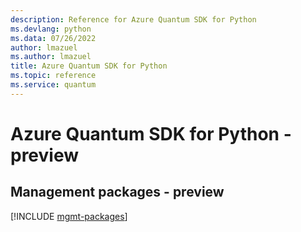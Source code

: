 ```yaml
---
description: Reference for Azure Quantum SDK for Python
ms.devlang: python
ms.data: 07/26/2022
author: lmazuel
ms.author: lmazuel
title: Azure Quantum SDK for Python
ms.topic: reference
ms.service: quantum
---
```

# Azure Quantum SDK for Python - preview

## Management packages - preview
[!INCLUDE [mgmt-packages](quantum-mgmt-index.md)]